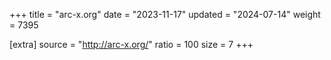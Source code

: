 +++
title = "arc-x.org"
date = "2023-11-17"
updated = "2024-07-14"
weight = 7395

[extra]
source = "http://arc-x.org/"
ratio = 100
size = 7
+++

